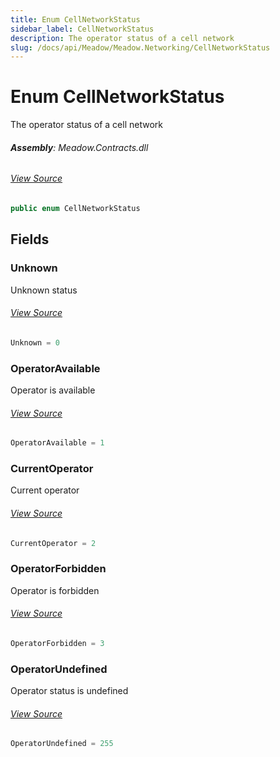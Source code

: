 ```yaml
---
title: Enum CellNetworkStatus
sidebar_label: CellNetworkStatus
description: The operator status of a cell network
slug: /docs/api/Meadow/Meadow.Networking/CellNetworkStatus
---
```

# Enum CellNetworkStatus
The operator status of a cell network

###### **Assembly**: Meadow.Contracts.dll
###### [View Source](https://github.com/WildernessLabs/Meadow.Contracts.git/blob/develop/Source/Meadow.Contracts/Hardware/Networking/CellNetworkStatus.cs#L6)
```csharp title="Declaration"
public enum CellNetworkStatus
```
## Fields
### Unknown
Unknown status
###### [View Source](https://github.com/WildernessLabs/Meadow.Contracts.git/blob/develop/Source/Meadow.Contracts/Hardware/Networking/CellNetworkStatus.cs#L11)
```csharp title="Declaration"
Unknown = 0
```
### OperatorAvailable
Operator is available
###### [View Source](https://github.com/WildernessLabs/Meadow.Contracts.git/blob/develop/Source/Meadow.Contracts/Hardware/Networking/CellNetworkStatus.cs#L15)
```csharp title="Declaration"
OperatorAvailable = 1
```
### CurrentOperator
Current operator
###### [View Source](https://github.com/WildernessLabs/Meadow.Contracts.git/blob/develop/Source/Meadow.Contracts/Hardware/Networking/CellNetworkStatus.cs#L19)
```csharp title="Declaration"
CurrentOperator = 2
```
### OperatorForbidden
Operator is forbidden
###### [View Source](https://github.com/WildernessLabs/Meadow.Contracts.git/blob/develop/Source/Meadow.Contracts/Hardware/Networking/CellNetworkStatus.cs#L23)
```csharp title="Declaration"
OperatorForbidden = 3
```
### OperatorUndefined
Operator status is undefined
###### [View Source](https://github.com/WildernessLabs/Meadow.Contracts.git/blob/develop/Source/Meadow.Contracts/Hardware/Networking/CellNetworkStatus.cs#L27)
```csharp title="Declaration"
OperatorUndefined = 255
```
